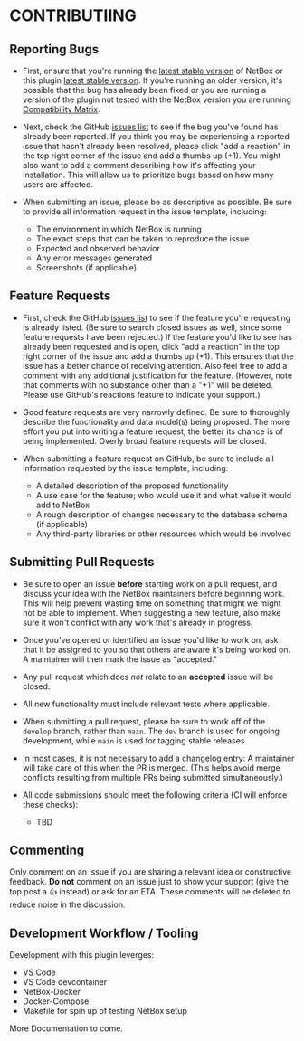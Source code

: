 # CONTRIBUTIING

## Reporting Bugs

* First, ensure that you're running the [latest stable version](https://github.com/netbox-community/netbox/releases)
of NetBox or this plugin [latest stable version](https://github.com/ryanmerolle/netbox-access-lists/releases). If you're running an older version, it's possible that the bug has
already been fixed or you are running a version of the plugin not tested with the NetBox version you are running [Compatibility Matrix](./README.md#compatibility).

* Next, check the GitHub [issues list](https://github.com/ryanmerolle/netbox-access-lists/issues)
to see if the bug you've found has already been reported. If you think you may
be experiencing a reported issue that hasn't already been resolved, please
click "add a reaction" in the top right corner of the issue and add a thumbs
up (+1). You might also want to add a comment describing how it's affecting your
installation. This will allow us to prioritize bugs based on how many users are
affected.

* When submitting an issue, please be as descriptive as possible. Be sure to
provide all information request in the issue template, including:

  * The environment in which NetBox is running
  * The exact steps that can be taken to reproduce the issue
  * Expected and observed behavior
  * Any error messages generated
  * Screenshots (if applicable)

## Feature Requests

* First, check the GitHub [issues list](https://github.com/ryanmerolle/netbox-access-lists/issues)
to see if the feature you're requesting is already listed. (Be sure to search
closed issues as well, since some feature requests have been rejected.) If the
feature you'd like to see has already been requested and is open, click "add a
reaction" in the top right corner of the issue and add a thumbs up (+1). This
ensures that the issue has a better chance of receiving attention. Also feel
free to add a comment with any additional justification for the feature.
(However, note that comments with no substance other than a "+1" will be
deleted. Please use GitHub's reactions feature to indicate your support.)

* Good feature requests are very narrowly defined. Be sure to thoroughly
describe the functionality and data model(s) being proposed. The more effort
you put into writing a feature request, the better its chance is of being
implemented. Overly broad feature requests will be closed.

* When submitting a feature request on GitHub, be sure to include all
information requested by the issue template, including:

  * A detailed description of the proposed functionality
  * A use case for the feature; who would use it and what value it would add
    to NetBox
  * A rough description of changes necessary to the database schema (if
    applicable)
  * Any third-party libraries or other resources which would be involved

## Submitting Pull Requests

* Be sure to open an issue **before** starting work on a pull request, and
discuss your idea with the NetBox maintainers before beginning work. This will
help prevent wasting time on something that might we might not be able to
implement. When suggesting a new feature, also make sure it won't conflict with
any work that's already in progress.

* Once you've opened or identified an issue you'd like to work on, ask that it
be assigned to you so that others are aware it's being worked on. A maintainer
will then mark the issue as "accepted."

* Any pull request which does _not_ relate to an **accepted** issue will be closed.

* All new functionality must include relevant tests where applicable.

* When submitting a pull request, please be sure to work off of the `develop`
branch, rather than `main`. The `dev` branch is used for ongoing
development, while `main` is used for tagging stable releases.

* In most cases, it is not necessary to add a changelog entry: A maintainer will
take care of this when the PR is merged. (This helps avoid merge conflicts
resulting from multiple PRs being submitted simultaneously.)

* All code submissions should meet the following criteria (CI will enforce
these checks):

  * TBD

## Commenting

Only comment on an issue if you are sharing a relevant idea or constructive
feedback. **Do not** comment on an issue just to show your support (give the
top post a :+1: instead) or ask for an ETA. These comments will be deleted to
reduce noise in the discussion.

## Development Workflow / Tooling

Development with this plugin leverges:

* VS Code
* VS Code devcontainer
* NetBox-Docker
* Docker-Compose
* Makefile for spin up of testing NetBox setup

More Documentation to come.
